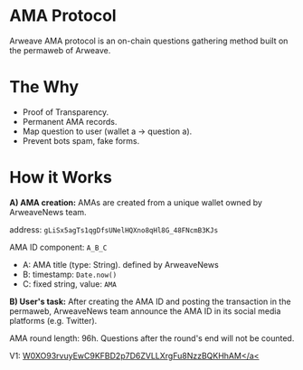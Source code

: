 # AMA Protocol

Arweave AMA protocol is an on-chain questions gathering method built on the permaweb of Arweave.

# The Why

-  Proof of Transparency.
-  Permanent AMA records.
-  Map question to user (wallet a -> question a).
-  Prevent bots spam, fake forms.

# How it Works
**A) AMA creation:**
AMAs are created from a unique wallet owned by ArweaveNews team.

address: `gLiSx5agTs1qgDfsUNelHQXno8qHl8G_48FNcmB3KJs`

AMA ID component: `A_B_C`

- A: AMA title (type: String). defined by ArweaveNews
- B: timestamp: `Date.now()`
- C: fixed string, value: `AMA`

**B) User's task:**
After creating the AMA ID and posting the transaction in the permaweb, ArweaveNews team announce the AMA ID in its social media platforms (e.g. Twitter).

AMA round length: 96h. Questions after the round's end will not be counted. 


V1: <a href="https://arweave.net/W0XO93rvuyEwC9KFBD2p7D6ZVLLXrgFu8NzzBQKHhAM">W0XO93rvuyEwC9KFBD2p7D6ZVLLXrgFu8NzzBQKHhAM</a<
